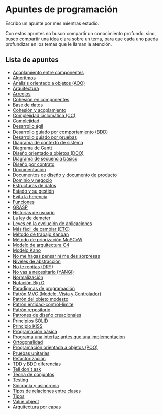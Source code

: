 # Apuntes de programación

Escribo un apunte por mes mientras estudio. 

Con estos apuntes no busco compartir un conocimiento profundo, sino, busco compartir una idea clara sobre un tema, para que cada uno pueda profundizar en los temas que le llaman la atención.
<!--lista_apuntes-->
## Lista de apuntes
- [Acoplamiento entre componentes](apuntes/Acoplamiento%20entre%20componentes.md)
- [Algoritmos](apuntes/Algoritmos.md)
- [Análisis orientado a objetos (AOO)](apuntes/Analisis%20orientado%20a%20objetos%20(AOO).md)
- [Arquitectura](apuntes/Arquitectura.md)
- [Arreglos](apuntes/Arreglos.md)
- [Cohesión en componentes](apuntes/Cohesion%20en%20componentes.md)
- [Base de datos](apuntes/Base%20de%20datos.md)
- [Cohesión y acoplamiento](apuntes/Cohesion%20y%20acoplamiento.md)
- [Complejidad ciclomática (CC)](apuntes/Complejidad%20ciclomatica%20(CC).md)
- [Complejidad](apuntes/Complejidad.md)
- [Desarrollo ágil](apuntes/Desarrollo%20agil.md)
- [Desarrollo guiado por comportamiento (BDD)](apuntes/Desarrollo%20guiado%20por%20comportamiento%20(BDD).md)
- [Desarrollo guiado por pruebas](apuntes/Desarrollo%20guiado%20por%20pruevas%20(TDD).md)
- [Diagrama de contexto de sistema](apuntes/Diagrama%20de%20contexto%20de%20sistema.md)
- [Diagrama de Gantt](apuntes/Diagrama%20de%20gantt.md)
- [Diseño orientado a objetos (DOO)](apuntes/Disenno%20orientado%20a%20objetos%20(DOO).md)
- [Diagrama de secuencia básico](apuntes/Diagrama%20de%20secuencia%20basico.md)
- [Diseño por contrato](apuntes/Disenno%20por%20contrato.md)
- [Documentación](apuntes/Documentacion.md)
- [Documentos de diseño y documento de producto](apuntes/Documentos%20de%20disenno%20y%20documento%20de%20producto.md)
- [Dominio y negocio](apuntes/Dominio%20y%20negocio.md)
- [Estructuras de datos](apuntes/Estructuras%20de%20datos.md)
- [Estado y su gestión](apuntes/Estado%20y%20su%20gestion.md)
- [Evita la herencia](apuntes/Evita%20la%20herencia.md)
- [Funciones](apuntes/Funciones.md)
- [GRASP](apuntes/GRASP.md)
- [Historias de usuario](apuntes/Historias%20de%20usuario.md)
- [La ley de demeter](apuntes/La%20ley%20de%20demeter.md)
- [Leyes en la evolución de aplicaciones](apuntes/Leyes_en_la_evolucion_de_aplicaciones.md)
- [Más fácil de cambiar (ETC)](apuntes/Mas%20facil%20de%20cambiar%20(STR).md)
- [Método de trabajo Kanban](apuntes/Metodo%20de%20trabajo%20Kanban.md)
- [Método de priorización MoSCoW](apuntes/Metodo_de_priorizacion_MoSCoW.md)
- [Modelo de arquitectura C4](apuntes/Modelo_de_arquitectura_C4.md)
- [Modelo Kano](apuntes/Modelo_kano.md)
- [No me hagas pensar ni me des sorpresas](apuntes/No%20me%20hagas%20pensar%20ni%20me%20des%20sorpresas.md)
- [Niveles de abstracción](apuntes/Niveles%20de%20abstraccion.md)
- [No te repitas (DRY)](apuntes/No%20te%20repitas%20(DRY).md)
- [No vas a necesitarlo (YANGI)](apuntes/No%20vas%20a%20necesitarlo%20(YANGI).md)
- [Normalización](apuntes/Normalizacion.md)
- [Notación Big O](apuntes/Notacion%20Big%20O.md)
- [Paradigmas de programación](apuntes/Paradigmas%20de%20programacion.md)
- [Patrón MVC (Modelo, Vista y Controlador)](apuntes/Patron%20MVC%20(Modelo,%20vista%20y%20controlador).md)
- [Patrón del objeto modesto](apuntes/Patron%20del%20objeto%20modesto.md)
- [Patrón entidad-control-limite](apuntes/Patron%20entidad-control-limite.md)
- [Patrón repositorio](apuntes/Patron_repositorio.md)
- [Patrones de diseño creacionales](apuntes/Patrones%20de%20diseño%20creacionales.md)
- [Principios SOLID](apuntes/Principios%20SOLID.md)
- [Principio KISS](apuntes/Principio%20KISS.md)
- [Programación básica](apuntes/Programacion%20basica.md)
- [Programa una interfaz antes que una implementación](apuntes/Programa%20una%20interfaz%20antes%20que%20una%20implementacion.md)
- [Ortogonalidad](apuntes/Ortogonalidad.md)
- [Programación orientada a objetos (POO)](apuntes/Programacion%20orientada%20a%20objetos%20(POO).md)
- [Pruebas unitarias](apuntes/Pruevas%20unitarias.md)
- [Refactorización](apuntes/Refactorizacion.md)
- [TDD y BDD diferencias](apuntes/TDD%20y%20BDD%20diferencias.md)
- [Tell don´t ask](apuntes/Tell%20dont%20ask.md)
- [Teoría de conjuntos](apuntes/Teoria%20de%20conjuntos.md)
- [Testing](apuntes/Testing.md)
- [Sincronía y asincronía](apuntes/Sincronia%20y%20asincronia.md)
- [Tipos de relaciones entre clases](apuntes/Tipos%20de%20relaciones%20entre%20clases.md)
- [Tipos](apuntes/Tipos.md)
- [Value object](apuntes/Value_object.md)
- [Arquitectura por capas](apuntes/arquitectura%20por%20capas.md)
<!--lista_apuntes-->
